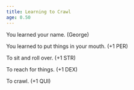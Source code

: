```yaml
---
title: Learning to Crawl
age: 0.50
---
```

You learned your name. (George)

You learned to put things in your mouth. (+1 PER)

To sit and roll over. (+1 STR)

To reach for things. (+1 DEX)

To crawl. (+1 QUI)
